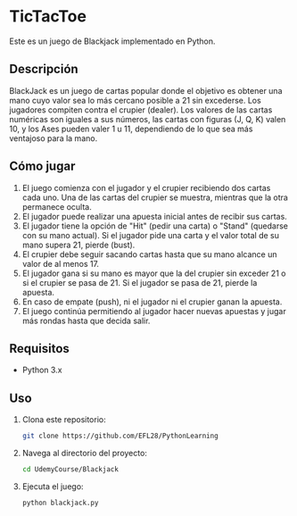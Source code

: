 # TicTacToe

Este es un juego de Blackjack implementado en Python.

## Descripción

BlackJack es un juego de cartas popular donde el objetivo es obtener una mano cuyo valor sea lo más cercano posible a 21 sin excederse. Los jugadores compiten contra el crupier (dealer). Los valores de las cartas numéricas son iguales a sus números, las cartas con figuras (J, Q, K) valen 10, y los Ases pueden valer 1 u 11, dependiendo de lo que sea más ventajoso para la mano.

## Cómo jugar

1. El juego comienza con el jugador y el crupier recibiendo dos cartas cada uno. Una de las cartas del crupier se muestra, mientras que la otra permanece oculta.
2. El jugador puede realizar una apuesta inicial antes de recibir sus cartas.
3. El jugador tiene la opción de "Hit" (pedir una carta) o "Stand" (quedarse con su mano actual). Si el jugador pide una carta y el valor total de su mano supera 21, pierde (bust).
4. El crupier debe seguir sacando cartas hasta que su mano alcance un valor de al menos 17.
5. El jugador gana si su mano es mayor que la del crupier sin exceder 21 o si el crupier se pasa de 21. Si el jugador se pasa de 21, pierde la apuesta.
6. En caso de empate (push), ni el jugador ni el crupier ganan la apuesta.
7. El juego continúa permitiendo al jugador hacer nuevas apuestas y jugar más rondas hasta que decida salir.

## Requisitos

- Python 3.x

## Uso

1. Clona este repositorio:
    ```sh
    git clone https://github.com/EFL28/PythonLearning
    ```
2. Navega al directorio del proyecto:
    ```sh
    cd UdemyCourse/Blackjack
    ```
3. Ejecuta el juego:
    ```sh
    python blackjack.py
    ```
